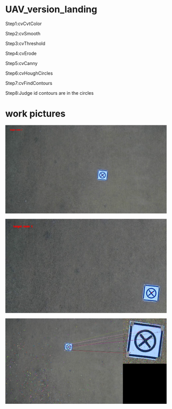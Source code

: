 # UAV_version_landing
Step1:cvCvtColor

Step2:cvSmooth

Step3:cvThreshold

Step4:cvErode

Step5:cvCanny

Step6:cvHoughCircles

Step7:cvFindContours

Step8:Judge id contours are in the circles

# work pictures

![image](https://github.com/ChenMyjob/UAV_version_landing/blob/master/cap1.JPG)

![image](https://github.com/ChenMyjob/UAV_version_landing/blob/master/cap2.JPG)

![image](https://github.com/ChenMyjob/UAV_version_landing/blob/master/first_match.jpg)



